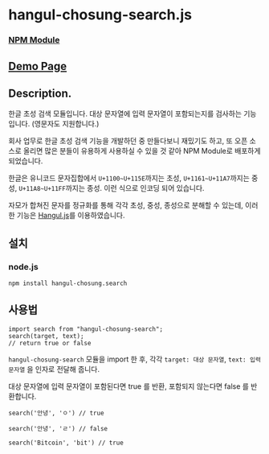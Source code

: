 # hangul-chosung-search.js

### [NPM Module](https://www.npmjs.com/package/hangul-chosung-search)

## [Demo Page](https://hangul-chosung-search.netlify.app/)

## Description.

한글 초성 검색 모듈입니다. 대상 문자열에 입력 문자열이 포함되는지를 검사하는 기능입니다. (영문자도 지원합니다.)

회사 업무로 한글 초성 검색 기능을 개발하던 중 만들다보니 재밌기도 하고, 또 오픈 소스로 올리면 많은 분들이 유용하게 사용하실 수 있을 것 같아 NPM Module로 배포하게 되었습니다.

한글은 유니코드 문자집합에서 `U+1100~U+115E`까지는 초성, `U+1161~U+11A7`까지는 중성, `U+11A8~U+11FF`까지는 종성. 이런 식으로 인코딩 되어 있습니다.

자모가 합쳐진 문자를 정규화를 통해 각각 초성, 중성, 종성으로 분해할 수 있는데, 이러한 기능은 [Hangul.js](https://github.com/e-/Hangul.js)를 이용하였습니다.

## 설치

### node.js

```npm install hangul-chosung.search```

## 사용법

```
import search from "hangul-chosung-search";
search(target, text);
// return true or false
```
`hangul-chosung-search` 모듈을 import 한 후, 각각 `target: 대상 문자열`, `text: 입력 문자열` 을 인자로 전달해 줍니다. 

대상 문자열에 입력 문자열이 포함된다면 true 를 반환, 포함되지 않는다면 false 를 반환합니다.

```
search('안녕', 'ㅇ') // true

search('안녕', 'ㄹ') // false

search('Bitcoin', 'bit') // true
```

